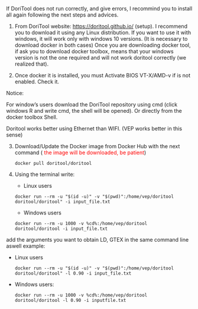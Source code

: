 If DoriTool does not run correctly, and give errors, I recommind you to install all again following the next steps and advices.

1. From DoriTool website: https://doritool.github.io/   (setup).
I recommend you to download it using any Linux distribution.
If you want to use it with windows, it will work only with windows 10 versions.
(It is necessary to download docker in both cases)
Once you are downloading docker tool, if ask you to download docker toolbox, means that your windows version is not the one required and will not work doritool correctly (we realized that).

2. Once docker it is installed, you must Activate BIOS VT-X/AMD-v if is not enabled. Check it.

Notice:

For window’s users download the DoriTool repository using cmd (click windows R and write cmd, the shell will be opened). Or directly from the docker toolbox Shell.

Doritool works better using Ethernet than WIFI. (VEP works better in this sense)

3. Download/Update the Docker image from Docker Hub with the next command (<font color="red"> the image will be downloaded, be patient</font>)

    `docker pull doritool/doritool`

4. Using the terminal write:

    - Linux users

    `docker run --rm -u "$(id -u)" -v "$(pwd)":/home/vep/doritool doritool/doritool" -i input_file.txt`

    - Windows users

    `docker run --rm -u 1000 -v %cd%:/home/vep/doritool doritool/doritool -i input_file.txt`

add the arguments you want to obtain LD, GTEX in the same command line aswell
example:

- Linux users

  `docker run --rm -u "$(id -u)" -v "$(pwd)":/home/vep/doritool doritool/doritool" -l 0.90 -i input_file.txt `

- Windows users:

  `docker run --rm -u 1000 -v %cd%:/home/vep/doritool doritool/doritool -l 0.90 -i inputfile.txt`

